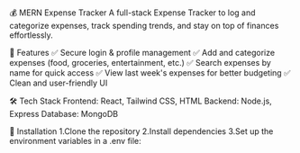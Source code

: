 💰 MERN Expense Tracker
A full-stack Expense Tracker to log and categorize expenses, track spending trends, and stay on top of finances effortlessly.

🚀 Features
✅ Secure login & profile management
✅ Add and categorize expenses (food, groceries, entertainment, etc.)
✅ Search expenses by name for quick access
✅ View last week's expenses for better budgeting
✅ Clean and user-friendly UI

🛠 Tech Stack
Frontend: React, Tailwind CSS, HTML
Backend: Node.js, Express
Database: MongoDB

📌 Installation
1.Clone the repository
2.Install dependencies
3.Set up the environment variables in a .env file:

